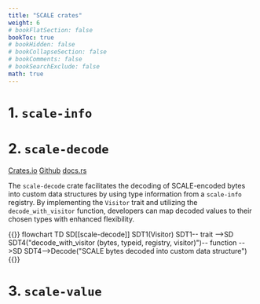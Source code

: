 ```yaml
---
title: "SCALE crates"
weight: 6
# bookFlatSection: false
bookToc: true
# bookHidden: false
# bookCollapseSection: false
# bookComments: false
# bookSearchExclude: false
math: true
---
```


# 1. `scale-info`
# 2. `scale-decode`
[Crates.io](https://crates.io/crates/scale-decode/)
[Github](https://github.com/paritytech/scale-decode)
[docs.rs](https://docs.rs/scale-decode/latest/scale_decode/)

The `scale-decode` crate facilitates the decoding of SCALE-encoded bytes into custom data structures by using type information from a `scale-info` registry. By implementing the `Visitor` trait and utilizing the `decode_with_visitor` function, developers can map decoded values to their chosen types with enhanced flexibility.

{{<mermaid>}}
flowchart TD
    SD[[scale-decode]]
    SDT1(Visitor)
    SDT1-- trait -->SD
    SDT4("decode_with_visitor
    (bytes, typeid, registry, visitor)")-- function -->SD
    SDT4-->Decode("SCALE bytes decoded into custom data structure")
{{</mermaid>}}

# 3. `scale-value`